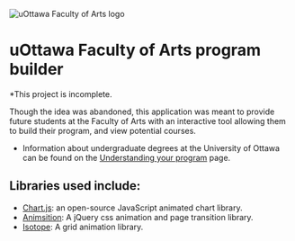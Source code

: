 
![uOttawa Faculty of Arts logo](https://yellow.place/file/image/cover/0/0/331/icrybtwyktffkyqo.jpg)
# uOttawa Faculty of Arts program builder

*This project is incomplete.

Though the idea was abandoned, this application was meant to provide future students at the Faculty of Arts with an interactive tool allowing them to build their program, and view potential courses. 

+ Information about undergraduate degrees at the University of Ottawa can be found on the [Understanding your program](http://www.uottawa.ca/understanding-your-undergraduate-program/) page.

## Libraries used include:

+ [Chart.js](http://www.chartjs.org/): an open-source JavaScript animated chart library.
+ [Animsition](http://git.blivesta.com/animsition/): A jQuery css animation and page transition library.
+ [Isotope](http://isotope.metafizzy.co/): A grid animation library.